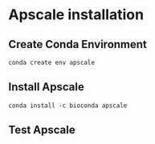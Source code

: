 # Apscale installation

## Create Conda Environment 

```
conda create env apscale
```

## Install Apscale

```
conda install -c bioconda apscale
```


## Test Apscale

```

```



